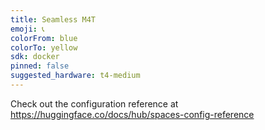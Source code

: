 ```yaml
---
title: Seamless M4T
emoji: 📞
colorFrom: blue
colorTo: yellow
sdk: docker
pinned: false
suggested_hardware: t4-medium
---
```


Check out the configuration reference at https://huggingface.co/docs/hub/spaces-config-reference
